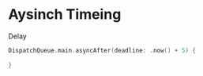 
# Aysinch Timeing 


Delay
```swift
DispatchQueue.main.asyncAfter(deadline: .now() + 5) {
                
}


```
